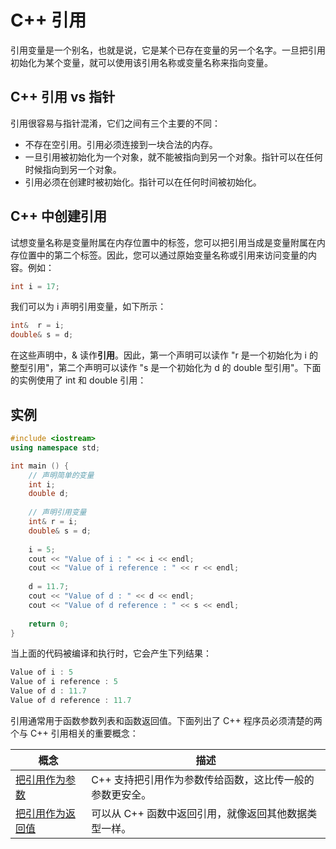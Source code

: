 # C++ 引用

引用变量是一个别名，也就是说，它是某个已存在变量的另一个名字。一旦把引用初始化为某个变量，就可以使用该引用名称或变量名称来指向变量。

## C++ 引用 vs 指针

引用很容易与指针混淆，它们之间有三个主要的不同：

- 不存在空引用。引用必须连接到一块合法的内存。
- 一旦引用被初始化为一个对象，就不能被指向到另一个对象。指针可以在任何时候指向到另一个对象。
- 引用必须在创建时被初始化。指针可以在任何时间被初始化。

## C++ 中创建引用

试想变量名称是变量附属在内存位置中的标签，您可以把引用当成是变量附属在内存位置中的第二个标签。因此，您可以通过原始变量名称或引用来访问变量的内容。例如：

```cpp
int i = 17;
```

我们可以为 i 声明引用变量，如下所示：

```cpp
int&  r = i;
double& s = d;
```

在这些声明中，& 读作**引用**。因此，第一个声明可以读作 "r 是一个初始化为 i 的整型引用"，第二个声明可以读作 "s 是一个初始化为 d 的 double 型引用"。下面的实例使用了 int 和 double 引用：

## 实例

```cpp
#include <iostream> 
using namespace std; 

int main () { 
	// 声明简单的变量 
	int i; 
	double d; 
	
	// 声明引用变量 
	int& r = i; 
	double& s = d; 
	
	i = 5; 
	cout << "Value of i : " << i << endl; 
	cout << "Value of i reference : " << r << endl; 
	
	d = 11.7; 
	cout << "Value of d : " << d << endl; 
	cout << "Value of d reference : " << s << endl; 
	
	return 0; 
}
```

当上面的代码被编译和执行时，它会产生下列结果：

```cpp
Value of i : 5
Value of i reference : 5
Value of d : 11.7
Value of d reference : 11.7
```

引用通常用于函数参数列表和函数返回值。下面列出了 C++ 程序员必须清楚的两个与 C++ 引用相关的重要概念：

| 概念                                                                                              | 描述                             |
| ----------------------------------------------------------------------------------------------- | ------------------------------ |
| [把引用作为参数](https://www.runoob.com/cplusplus/passing-parameters-by-references.html "C++ 中通过引用传参") | C++ 支持把引用作为参数传给函数，这比传一般的参数更安全。 |
| [把引用作为返回值](https://www.runoob.com/cplusplus/returning-values-by-reference.html "C++ 中通过引用返回值")  | 可以从 C++ 函数中返回引用，就像返回其他数据类型一样。  |